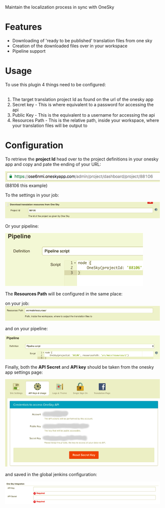 Maintain the localization process in sync with OneSky

# Features

-   Downloading of 'ready to be published' translation files from one
    sky
-   Creation of the downloaded files over in your workspace
-   Pipeline support

# Usage

To use this plugin 4 things need to be configured:  
 

1.  The target translation project Id as found on the url of the onesky
    app
2.  Secret key - This is where equivalent to a password for accessing
    the api
3.  Public Key - This is the equivalent to a username for accessing the
    api
4.  Resources Path - This is the relative path, inside your workspace,
    where your translation files will be output to 

# Configuration

To retrieve the **project Id** head over to the project definitions in
your onesky app and copy and pate the ending of your URL:

![](docs/images/Screen_Shot_2016-11-28_at_17.07.34.png)  
(88106 this example)

To the settings in your job: 

![](docs/images/Screen_Shot_2016-11-28_at_17.22.42.png)

Or your pipeline:

![](docs/images/Screen_Shot_2016-11-28_at_17.23.42.png)

The **Resources Path** will be configured in the same place:

on your job:  
![](docs/images/Screen_Shot_2016-11-28_at_17.27.39.png)

and on your pipeline:

![](docs/images/Screen_Shot_2016-11-28_at_17.26.43.png)

Finally, both the **API Secret** and **API key** should be taken from
the onesky app settings page:

![](docs/images/settings.png)

and saved in the global jenkins configuration:

![](docs/images/Screen_Shot_2016-11-28_at_17.29.45.png)
